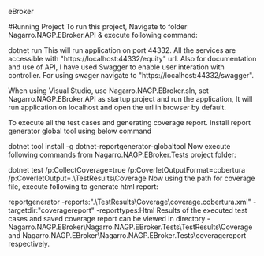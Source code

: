 eBroker

#Running Project
To run this project, Navigate to folder Nagarro.NAGP.EBroker.API & execute following command:

dotnet run
This will run application on port 44332. All the services are accessible with "https://localhost:44332/equity" url. Also for documentation and use of API, I have used Swagger to enable user interation with controller. For using swager navigate to "https://localhost:44332/swagger".

When using Visual Studio, use Nagarro.NAGP.EBroker.sln, set Nagarro.NAGP.EBroker.API as startup project and run the application, It will run application on localhost and open the url in browser by default.

To execute all the test cases and generating coverage report. Install report generator global tool using below command

dotnet tool install -g dotnet-reportgenerator-globaltool
Now execute following commands from Nagarro.NAGP.EBroker.Tests project folder:

dotnet test /p:CollectCoverage=true /p:CoverletOutputFormat=cobertura /p:CoverletOutput=.\TestResults\Coverage
Now using the path for coverage file, execute following to generate html report:

reportgenerator -reports:".\TestResults\Coverage\coverage.cobertura.xml" -targetdir:"coveragereport" -reporttypes:Html
Results of the executed test cases and saved coverage report can be viewed in directory - Nagarro.NAGP.EBroker\Nagarro.NAGP.EBroker.Tests\TestResults\Coverage and Nagarro.NAGP.EBroker\Nagarro.NAGP.EBroker.Tests\coveragereport respectively.
